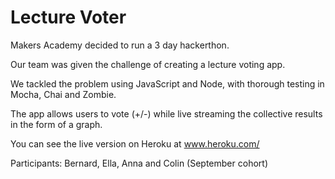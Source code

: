 Lecture Voter
=============

Makers Academy decided to run a 3 day hackerthon. 

Our team was given the challenge of creating a lecture voting app.

We tackled the problem using JavaScript and Node, with thorough testing in Mocha, Chai and Zombie. 

The app allows users to vote (+/-) while live streaming the collective results in the form of a graph.

You can see the live version on Heroku at www.heroku.com/

Participants: Bernard, Ella, Anna and Colin (September cohort)